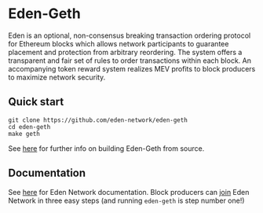 # Eden-Geth

Eden is an optional, non-consensus breaking transaction ordering protocol for Ethereum blocks which allows network participants to guarantee placement and protection from arbitrary reordering. The system offers a transparent and fair set of rules to order transactions within each block. An accompanying token reward system realizes MEV profits to block producers to maximize network security.

## Quick start

```
git clone https://github.com/eden-network/eden-geth
cd eden-geth
make geth
```

See [here](https://geth.ethereum.org/docs/install-and-build/installing-geth#build-go-ethereum-from-source-code) for further info on building Eden-Geth from source.

## Documentation

See [here](https://docs.edennetwork.io) for Eden Network documentation. Block producers can [join](https://docs.edennetwork.io/for-block-producers/getting-started) Eden Network in three easy steps (and running `eden-geth` is step number one!)
